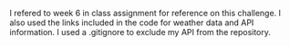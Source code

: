 I refered to week 6 in class assignment for reference on this challenge. I also used the links included in the code for weather data and API information. I used a .gitignore to exclude my API from the repository.